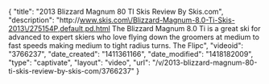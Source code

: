 {
    "title": "2013 Blizzard Magnum 80 TI Skis Review By Skis.com",
    "description": "http:\/\/www.skis.com\/Blizzard-Magnum-8.0-Ti-Skis-2013\/275154P,default,pd.html  The Blizzard Magnum 8.0 Ti is a great ski for advanced to expert skiers who love flying down the groomers at medium to fast speeds making medium to tight radius turns. The Flipc",
    "videoid": "3766237",
    "date_created": "1411361166",
    "date_modified": "1418182009",
    "type": "captivate",
    "layout": "video",
    "url": "\/v\/2013-blizzard-magnum-80-ti-skis-review-by-skis-com\/3766237"
}
